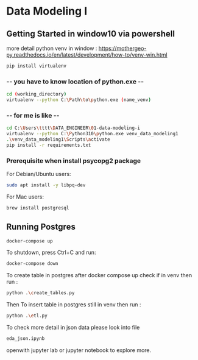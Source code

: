 # Data Modeling I

## Getting Started in window10 via powershell
more detail python venv in window : https://mothergeo-py.readthedocs.io/en/latest/development/how-to/venv-win.html

```sh
pip install virtualenv
```
### -- you have to know location of python.exe --
```sh
cd (working_directory)
virtualenv --python C:\Path\to\python.exe (name_venv)
```
### -- for me is like --
```sh
cd C:\Users\tttt\DATA_ENGINEER\01-data-modeling-i
virtualenv --python C:\Python310\python.exe venv_data_modeling1
.\venv_data_modeling1\Scripts\activate
pip install -r requirements.txt
```

### Prerequisite when install psycopg2 package

For Debian/Ubuntu users:

```sh
sudo apt install -y libpq-dev
```

For Mac users:

```sh
brew install postgresql
```

## Running Postgres

```sh
docker-compose up
```

To shutdown, press Ctrl+C and run:

```sh
docker-compose down
```

To create table in postgres after docker compose up
check if in venv then run :

```sh
python .\create_tables.py 
```

Then To insert table in postgres 
still in venv then run :

```sh
python .\etl.py 
```

To check more detail in json data please look into file 
```sh
eda_json.ipynb 
```
openwith jupyter lab or jupyter notebook to explore more.
